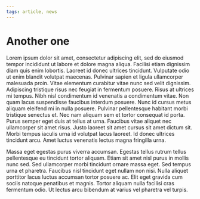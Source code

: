```yaml
---
tags: article, news
---
```

# Another one
Lorem ipsum dolor sit amet, consectetur adipiscing elit, sed do eiusmod tempor incididunt ut labore et dolore magna aliqua. Facilisi etiam dignissim diam quis enim lobortis. Laoreet id donec ultrices tincidunt. Vulputate odio ut enim blandit volutpat maecenas. Pulvinar sapien et ligula ullamcorper malesuada proin. Vitae elementum curabitur vitae nunc sed velit dignissim. Adipiscing tristique risus nec feugiat in fermentum posuere. Risus at ultrices mi tempus. Nibh nisl condimentum id venenatis a condimentum vitae. Non quam lacus suspendisse faucibus interdum posuere. Nunc id cursus metus aliquam eleifend mi in nulla posuere. Pulvinar pellentesque habitant morbi tristique senectus et. Nec nam aliquam sem et tortor consequat id porta. Purus semper eget duis at tellus at urna. Faucibus vitae aliquet nec ullamcorper sit amet risus. Justo laoreet sit amet cursus sit amet dictum sit. Morbi tempus iaculis urna id volutpat lacus laoreet. Id donec ultrices tincidunt arcu. Amet luctus venenatis lectus magna fringilla urna.

Massa eget egestas purus viverra accumsan. Egestas tellus rutrum tellus pellentesque eu tincidunt tortor aliquam. Etiam sit amet nisl purus in mollis nunc sed. Sed ullamcorper morbi tincidunt ornare massa eget. Sed tempus urna et pharetra. Faucibus nisl tincidunt eget nullam non nisi. Nulla aliquet porttitor lacus luctus accumsan tortor posuere ac. Elit eget gravida cum sociis natoque penatibus et magnis. Tortor aliquam nulla facilisi cras fermentum odio. Ut lectus arcu bibendum at varius vel pharetra vel turpis.
